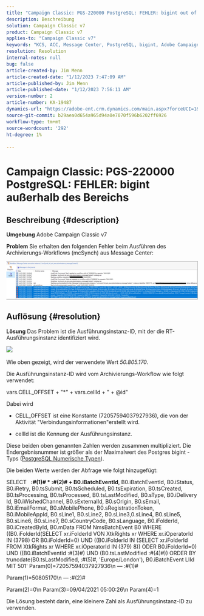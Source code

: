 ```yaml
---
title: "Campaign Classic: PGS-220000 PostgreSQL: FEHLER: bigint out of range"
description: Beschreibung
solution: Campaign Classic v7
product: Campaign Classic v7
applies-to: "Campaign Classic v7"
keywords: "KCS, ACC, Message Center, PostgreSQL, bigint, Adobe Campaign Classic v7, PGS-220000, FEHLER: bigint out of range, Fehlerbehebung"
resolution: Resolution
internal-notes: null
bug: false
article-created-by: Jim Menn
article-created-date: "1/12/2023 7:47:09 AM"
article-published-by: Jim Menn
article-published-date: "1/12/2023 7:56:11 AM"
version-number: 2
article-number: KA-19487
dynamics-url: "https://adobe-ent.crm.dynamics.com/main.aspx?forceUCI=1&pagetype=entityrecord&etn=knowledgearticle&id=87c61f4e-4d92-ed11-aad1-6045bd0065f9"
source-git-commit: b29aea0d654a965d94a0e7070f596b6202ff6926
workflow-type: tm+mt
source-wordcount: '292'
ht-degree: 1%

---
```


# Campaign Classic: PGS-220000 PostgreSQL: FEHLER: bigint außerhalb des Bereichs

## Beschreibung {#description}


<b>Umgebung</b>
Adobe Campaign Classic v7

<b>Problem</b>
Sie erhalten den folgenden Fehler beim Ausführen des Archivierungs-Workflows (mcSynch) aus Message Center:

![](assets/___89c61f4e-4d92-ed11-aad1-6045bd0065f9___.png)




## Auflösung {#resolution}


<b>Lösung</b>
Das Problem ist die Ausführungsinstanz-ID, mit der die RT-Ausführungsinstanz identifiziert wird.

![](assets/b19e48ed-65d1-ec11-a7b5-00224809c556.png)

Wie oben gezeigt, wird der verwendete Wert *50.805.170*.

Die Ausführungsinstanz-ID wird vom Archivierungs-Workflow wie folgt verwendet:

vars.CELL_OFFSET + &quot;\*&quot; + vars.cellId + &quot; + @id&quot;

Dabei wird

- CELL_OFFSET ist eine Konstante (72057594037927936), die von der Aktivität &quot;Verbindungsinformationen&quot;erstellt wird.

- cellId ist die Kennung der Ausführungsinstanz.

Diese beiden oben genannten Zahlen werden zusammen multipliziert. Die Endergebnisnummer ist größer als der Maximalwert des Postgres bigint -Typs ([PostgreSQL Numerische Typen](https://www.postgresql.org/docs/10/datatype-numeric.html)).

Die beiden Werte werden der Abfrage wie folgt hinzugefügt:

SELECT   <b>:#(1)# \* :#(2)# + B0.iBatchEventId</b>, B0.iBatchEventId, B0.iStatus, B0.iRetry, B0.tsSubmit, B0.tsScheduled, B0.tsExpiration, B0.tsCreated, B0.tsProcessing, B0.tsProcessed, B0.tsLastModified, B0.sType, B0.iDelivery Id, B0.iWishedChannel, B0.sExternalId, B0.sOrigin, B0.sEmail, B0.iEmailFormat, B0.sMobilePhone, B0.sRegistrationToken, B0.iMobileAppId, B0.sLine1, B0.sLine2, B0.sLine3,0.sLine4, B0.sLine5, B0.sLine6, B0.sLine7, B0.sCountryCode, B0.sLanguage, B0.iFolderId, B0.iCreatedById, B0.mData FROM NmsBatchEvent B0 WHERE ((B0.iFolderId(SELECT xr.iFolderId VON XtkRights xr WHERE xr.iOperatorId IN (3798) OR B0.iFolderId=0) UND ((B0.iFolderId IN (SELECT xr.iFolderId FROM XtkRights xr WHERE xr.iOperatorId IN (379) 8)) ODER B0.iFolderId=0) UND ((B0.iBatchEventId :#(3)#) UND (B0.tsLastModified :#(4)#)) ORDER BY truncdate(B0.tsLastModified, :#(5)#, &#39;Europe/London&#39;), B0.iBatchEvent LIId MIT 501&#39; Param(0)=72057594037927936\n — :#(1)#

Param(1)=50805170\n — :#(2)#

Param(2)=0\n Param(3)=09/04/2021 05:00:26\n Param(4)=1

Die Lösung besteht darin, eine kleinere Zahl als Ausführungsinstanz-ID zu verwenden.
